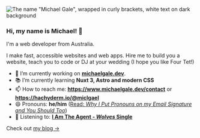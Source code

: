 ![The name "Michael Gale", wrapped in curly brackets, white text on dark background](https://user-images.githubusercontent.com/4301358/132151782-6b631e30-b4ea-4c5c-a7b6-d94362df593a.png)

### Hi, my name is Michael! 👋

I'm a web developer from Australia.

I make fast, accessible websites and web apps. Hire me to build you a website, teach you to code or DJ at your wedding (I hope you like Four Tet!)

- 🔭 I’m currently working on **[michaelgale.dev](https://www.michaelgale.dev/)**.
- 📚 I’m currently learning **Nuxt 3, Astro and modern CSS**
- 📫 How to reach me: **https://www.michaelgale.dev/contact** or **https://hachyderm.io/@miclgael**
- 😄 Pronouns: **he/him** ([Read: _Why I Put Pronouns on my Email Signature and You Should Too_](https://scribe.rip/gender-inclusivit/why-i-put-pronouns-on-my-email-signature-and-linkedin-profile-and-you-should-too-d3dc942c8743))
- 🎵 Listening to: <!-- LN -->[**I Am The Agent - _Wolves_ Single**](https://iamtheagent.bandcamp.com/track/wolves)<!-- ELN -->

Check out [my blog  &rarr;](https://www.michaelgale.dev/blog/)
